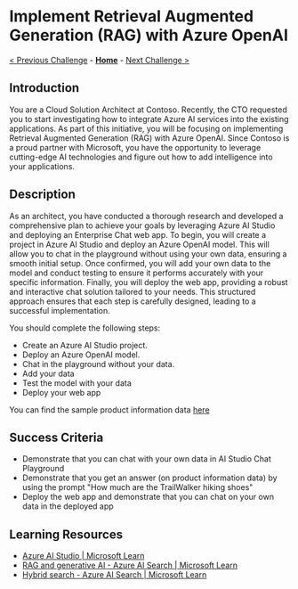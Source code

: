 # Implement Retrieval Augmented Generation (RAG) with Azure OpenAI

 [< Previous Challenge](./Challenge-00.md) - **[Home](../README.md)** - [Next Challenge >](./Challenge-02.md)
 
## Introduction

You are a Cloud Solution Architect at Contoso. Recently, the CTO requested you to start investigating how to integrate Azure AI services into the existing applications. As part of this initiative, you will be focusing on implementing Retrieval Augmented Generation (RAG) with Azure OpenAI. Since Contoso is a proud partner with Microsoft, you have the opportunity to leverage cutting-edge AI technologies and figure out how to add intelligence into your applications.


## Description

As an architect, you have conducted a thorough research and developed a comprehensive plan to achieve your  goals by leveraging Azure AI Studio and deploying an Enterprise Chat web app. 
To begin, you will create a project in Azure AI Studio and deploy an Azure OpenAI model. This will allow you to chat in the playground without using your own data, ensuring a smooth initial setup. 
Once confirmed, you will add your own data to the model and conduct testing to ensure it performs accurately with your specific information. 
Finally, you will deploy the web app, providing a robust and interactive chat solution tailored to your needs. 
This structured approach ensures that each step is carefully designed, leading to a successful implementation.

You should complete the following steps:

  - Create an Azure AI Studio project.
  - Deploy an Azure OpenAI model.
  - Chat in the playground without your data.
  - Add your data
  - Test the model with your data
  - Deploy your web app  

You can find the sample product information data [here](./Resources/Challenge-01/Data/product-info)

## Success Criteria

- Demonstrate that you can chat with your own data in AI Studio Chat Playground
- Demonstrate that you get an answer (on product information data) by using the prompt "How much are the TrailWalker hiking shoes"
- Deploy the web app and demonstrate that you can chat on your own data in the deployed app
  
## Learning Resources
- [Azure AI Studio | Microsoft Learn](https://learn.microsoft.com/en-us/azure/ai-studio/what-is-ai-studio)
- [RAG and generative AI - Azure AI Search | Microsoft Learn](https://learn.microsoft.com/en-us/azure/search/retrieval-augmented-generation-overview)
- [Hybrid search - Azure AI Search | Microsoft Learn](https://learn.microsoft.com/en-us/azure/search/hybrid-search-overview)